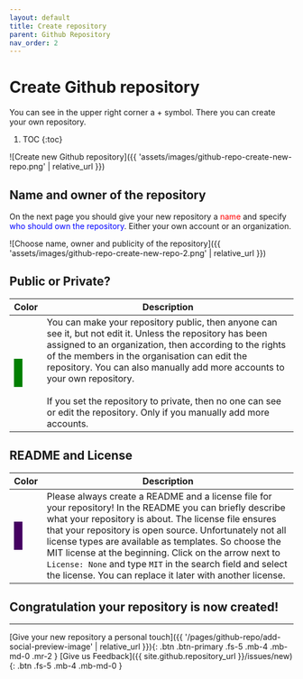 ```yaml
---
layout: default
title: Create repository
parent: Github Repository
nav_order: 2
---
```


# Create Github repository
You can see in the upper right corner a + symbol. There you can create your own repository.

1. TOC
{:toc}

![Create new Github repository]({{ 'assets/images/github-repo-create-new-repo.png' | relative_url }})

## Name and owner of the repository

On the next page you should give your new repository a <span style="color:red;">name</span> and specify <span style="color:blue;">who should own the repository</span>. Either your own account or an organization.

![Choose name, owner and publicity of the repository]({{ 'assets/images/github-repo-create-new-repo-2.png' | relative_url }})

## Public or Private?

| Color | Description |
| ----- | ----------- |
| <span style="display:block; width:15px; height:50px; background-color:green"></span> | You can make your repository public, then anyone can see it, but not edit it. Unless the repository has been assigned to an organization, then according to the rights of the members in the organisation can edit the repository. You can also manually add more accounts to your own repository.<br /><br />If you set the repository to private, then no one can see or edit the repository. Only if you manually add more accounts. |

## README and License

| Color | Description |
| ----- | ----------- |
| <span style="display:block; width:15px; height:50px; background-color:#450062;"></span> | Please always create a README and a license file for your repository! In the README you can briefly describe what your repository is about. The license file ensures that your repository is open source. Unfortunately not all license types are available as templates. So choose the MIT license at the beginning. Click on the arrow next to `License: None` and type `MIT` in the search field and select the license. You can replace it later with another license. |

## Congratulation your repository is now created!

----

[Give your new repository a personal touch]({{ '/pages/github-repo/add-social-preview-image' | relative_url }}){: .btn .btn-primary .fs-5 .mb-4 .mb-md-0 .mr-2 } [Give us Feedback]({{ site.github.repository_url }}/issues/new){: .btn .fs-5 .mb-4 .mb-md-0 }
